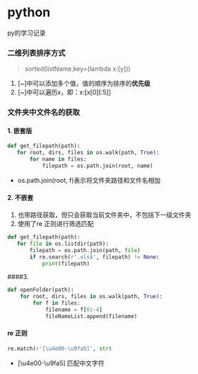 # python
py的学习记录

### 二维列表排序方式
>sorted(listName,key=(lambda x:[y]))
 1. [~]中可以添加多个值，值的顺序为排序的**优先级**  
 2. [~]中可以遍历x，即：x:[x[0][:5]]

### 文件夹中文件名的获取

#### 1. 嵌套版  
 ```python
def get_filepath(path):
    for root, dirs, files in os.walk(path, True):
        for name in files:
            filepath = os.path.join(root, name)
```
 - os.path.join(root, f)表示将文件夹路径和文件名相加

#### 2. 不嵌套
1. 也带路径获取，但只会获取当前文件夹中，不包括下一级文件夹  
2. 使用了re 正则进行筛选匹配
 ```python
def get_filepath(path):
    for file in os.listdir(path):
        filepath = os.path.join(path, file)
        if re.search(r'.xls$', filepath) != None:
            print(filepath)
```  
####3.
```python
def openFolder(path):
    for root, dirs, files in os.walk(path, True):
        for f in files:
            filename = f[0:-4]
            fileNameList.append(filename)
```

#### re 正则
```python
re.match(r'[\u4e00-\u9fa5]', str)
```
- [\u4e00-\u9fa5] 匹配中文字符